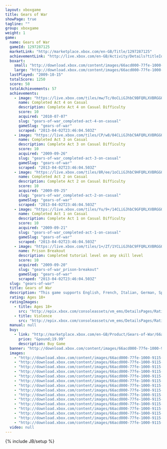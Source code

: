 ```yaml
---
layout: xboxgame
title: Gears of War
showPage: true
tagline: ""
group: xboxgame
weight: 1
game: 
  name: Gears of War
  gameId: 1297287125
  marketLink: "http://marketplace.xbox.com/en-GB/Title/1297287125"
  achievementLink: "http://live.xbox.com/en-GB/Activity/Details?titleId=1297287125"
  boxart: 
    small: "http://download.xbox.com/content/images/66acd000-77fe-1000-9115-d8024d5307d5/2057/boxartsm.jpg"
    large: "http://download.xbox.com/content/images/66acd000-77fe-1000-9115-d8024d5307d5/2057/boxartlg.jpg"
  lastPlayed: "2009-10-15"
  totalScore: 1250
  score: 50
  totalAchievements: 57
  achievements: 
    - image: "https://live.xbox.com/tiles/mw/Tc/0oCLiGJhbC9BFQRLXVBRGGQ1L2FjaC8wLzUAAAAA5+fn-fMEgA==.jpg"
      name: Completed Act 4 on Casual
      description: Complete Act 4 on Casual Difficulty
      score: 10
      acquired: "2010-07-07"
      slug: "gears-of-war_completed-act-4-on-casual"
      gameSlug: "gears-of-war"
      scraped: "2013-04-02T23:46:04.503Z"
    - image: "https://live.xbox.com/tiles/CP/w8/04CLiGJhbC9AFQRLXVBRGGQ1L2FjaC8wLzQAAAAA5+fn-BP8Ew==.jpg"
      name: Completed Act 3 on Casual
      description: Complete Act 3 on Casual Difficulty
      score: 10
      acquired: "2009-09-26"
      slug: "gears-of-war_completed-act-3-on-casual"
      gameSlug: "gears-of-war"
      scraped: "2013-04-02T23:46:04.503Z"
    - image: "https://live.xbox.com/tiles/8R/ee/1oCLiGJhbC9HFQRLXVBRGGQ1L2FjaC8wLzMAAAAA5+fn+bEX6g==.jpg"
      name: Completed Act 2 on Casual
      description: Complete Act 2 on Casual Difficulty
      score: 10
      acquired: "2009-09-25"
      slug: "gears-of-war_completed-act-2-on-casual"
      gameSlug: "gears-of-war"
      scraped: "2013-04-02T23:46:04.503Z"
    - image: "https://live.xbox.com/tiles/Yu/9+/14CLiGJhbC9GFQRLXVBRGGQ1L2FjaC8wLzIAAAAA5+fn+FHveQ==.jpg"
      name: Completed Act 1 on Casual
      description: Complete Act 1 on Casual Difficulty
      score: 10
      acquired: "2009-09-21"
      slug: "gears-of-war_completed-act-1-on-casual"
      gameSlug: "gears-of-war"
      scraped: "2013-04-02T23:46:04.503Z"
    - image: "https://live.xbox.com/tiles/1+/Zf/1YCLiGJhbC9FFQRLXVBRGGQ1L2FjaC8wLzEAAAAA5+fn+nDmzA==.jpg"
      name: Prison Breakout
      description: Completed tutorial level on any skill level
      score: 10
      acquired: "2009-09-20"
      slug: "gears-of-war_prison-breakout"
      gameSlug: "gears-of-war"
      scraped: "2013-04-02T23:46:04.503Z"
  slug: "gears-of-war"
  title: Gears of War
  description: "This game supports English, French, Italian, German, Spanish, and Chinese. Download the manual for this game by locating the game on http://marketplace.xbox.com and selecting &ldquo;See Game Manual&quot;. A Nightmare from Below. A Hero from Within.                    The planet lies in ruin - cities crumbling, Man&rsquo;s greatest works fallen. Humanity is cornered, nowhere to run. The Locust Horde has risen, and they won&rsquo;t stop coming. They won&rsquo;t stop killing.                    The Coalition is desperate for soldiers. The sick, the wounded, the imprisoned are all that remain. An inmate named Marcus Fenix, once left to die, is now charged with keeping humanity alive. He can take comfort in but one fact: The human race isn&rsquo;t extinct. Yet.                    Features                    - &ldquo;Take cover and return fire!&rdquo; with the intuitive one - button cover system to blind fire, evade, flank, and ultimately destroy the nightmarish Locust Horde.                    - Lead your ragtag squad as Marcus Fenix, or recruit a friend to play squadmate Dominic Santiago and complete the full cinematic campaign cooperatively - online or off.                    - Dominate online in Human vs. Locust squad - based multiplayer. There are no refunds for this item. For more information, see www.xbox.com/live/accounts."
  rating: Ages 18+
  ratingImages: 
    - title: Ages 18+
      src: "http://epix.xbox.com/consoleassets/vm_ems/DetailsPages/RatingSystemID/14/default/Values/14005.png"
    - title: Violence
      src: "http://epix.xbox.com/consoleassets/vm_ems/DetailsPages/RatingSystemID/14/default/Descriptors/14005.png"
  manual: null
  buy: 
    - link: "http://marketplace.xbox.com/en-GB/Product/Gears-of-War/66acd000-77fe-1000-9115-d8024d5307d5?purchase=1&amp;DownloadType=Game"
      price: "&pound;19.99"
      description: Buy Game
  banner: "http://download.xbox.com/content/images/66acd000-77fe-1000-9115-d8024d5307d5/1033/banner.png"
  images: 
    - "http://download.xbox.com/content/images/66acd000-77fe-1000-9115-d8024d5307d5/1033/screenlg1.jpg"
    - "http://download.xbox.com/content/images/66acd000-77fe-1000-9115-d8024d5307d5/1033/screenlg2.jpg"
    - "http://download.xbox.com/content/images/66acd000-77fe-1000-9115-d8024d5307d5/1033/screenlg3.jpg"
    - "http://download.xbox.com/content/images/66acd000-77fe-1000-9115-d8024d5307d5/1033/screenlg4.jpg"
    - "http://download.xbox.com/content/images/66acd000-77fe-1000-9115-d8024d5307d5/1033/screenlg5.jpg"
    - "http://download.xbox.com/content/images/66acd000-77fe-1000-9115-d8024d5307d5/1033/screenlg6.jpg"
    - "http://download.xbox.com/content/images/66acd000-77fe-1000-9115-d8024d5307d5/1033/screenlg7.jpg"
    - "http://download.xbox.com/content/images/66acd000-77fe-1000-9115-d8024d5307d5/1033/screenlg8.jpg"
    - "http://download.xbox.com/content/images/66acd000-77fe-1000-9115-d8024d5307d5/1033/screenlg9.jpg"
    - "http://download.xbox.com/content/images/66acd000-77fe-1000-9115-d8024d5307d5/1033/screenlg10.jpg"
    - "http://download.xbox.com/content/images/66acd000-77fe-1000-9115-d8024d5307d5/1033/screenlg11.jpg"
    - "http://download.xbox.com/content/images/66acd000-77fe-1000-9115-d8024d5307d5/1033/screenlg12.jpg"
    - "http://download.xbox.com/content/images/66acd000-77fe-1000-9115-d8024d5307d5/1033/screenlg13.jpg"
    - "http://download.xbox.com/content/images/66acd000-77fe-1000-9115-d8024d5307d5/1033/screenlg14.jpg"
    - "http://download.xbox.com/content/images/66acd000-77fe-1000-9115-d8024d5307d5/1033/screenlg15.jpg"
  video: null
---
```

{% include JB/setup %}
